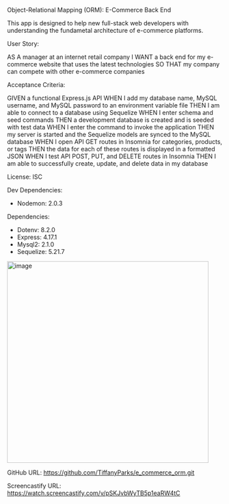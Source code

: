 Object-Relational Mapping (ORM): E-Commerce Back End

This app is designed to help new full-stack web developers with understanding the fundametal architecture of e-commerce platforms.


User Story:

AS A manager at an internet retail company
I WANT a back end for my e-commerce website that uses the latest technologies
SO THAT my company can compete with other e-commerce companies


Acceptance Criteria:

GIVEN a functional Express.js API
WHEN I add my database name, MySQL username, and MySQL password to an environment variable file
THEN I am able to connect to a database using Sequelize
WHEN I enter schema and seed commands
THEN a development database is created and is seeded with test data
WHEN I enter the command to invoke the application
THEN my server is started and the Sequelize models are synced to the MySQL database
WHEN I open API GET routes in Insomnia for categories, products, or tags
THEN the data for each of these routes is displayed in a formatted JSON
WHEN I test API POST, PUT, and DELETE routes in Insomnia
THEN I am able to successfully create, update, and delete data in my database


  License: ISC

  Dev Dependencies:
  * Nodemon: 2.0.3

  Dependencies:

  * Dotenv: 8.2.0
  * Express: 4.17.1
  * Mysql2: 2.1.0
  * Sequelize: 5.21.7

<img width="471" alt="image" src="https://user-images.githubusercontent.com/126128634/236948740-716889a5-565b-4dde-9060-1b9e38bb0168.png">


  GitHub URL: https://github.com/TiffanyParks/e_commerce_orm.git
  
  Screencastify URL: https://watch.screencastify.com/v/pSKJvbWyTB5p1eaRW4tC
  
